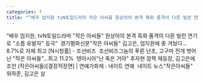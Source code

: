 ```yaml
---
categories: f
title: "“배우 엄지원 tvN토일드라마 작은 아씨들 원상아의 본격 흑화 품격이 다른 빌런 연기로 소름 유발자 등극”  경기평화신문"
---
```

“배우 엄지원, tvN토일드라마 "작은 아씨들" 원상아의 본격 흑화 품격이 다른 빌런 연기로 "소름 유발자" 등극”&nbsp;&nbsp;경기평화신문"작은 아씨들" 김고은, 엄지원에 총 겨눴다…8.7%로 자체 최고 [N시청률] - 조선비즈&nbsp;&nbsp;조선비즈그놈의 푸른 난초, 고구마 전개 벗어난 "작은 아씨들"…최고 11.2%&nbsp;&nbsp;텐아시아"난 죽은 거야" 추자현 깜짝 재등장, 김고은에 조언 (작은아씨들)[결정적장면] | 연예가화제 : 네이트 연예&nbsp;&nbsp;네이트 뉴스"작은아씨들" 위하준, 김고은 살